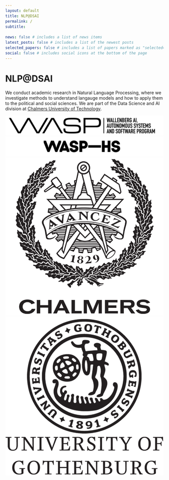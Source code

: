 ```yaml
---
layout: default
title: NLP@DSAI
permalink: /
subtitle:

news: false # includes a list of news items
latest_posts: false # includes a list of the newest posts
selected_papers: false # includes a list of papers marked as "selected={true}"
social: false # includes social icons at the bottom of the page
---
```


<div class="header-bar">
<h1>NLP@DSAI</h1>
</div>

<div class="banner">
    <p>
        We conduct academic research in Natural Language Processing, where we
        investigate methods to understand langauge models and how to apply them
        to the political and social sciences. We are part of the Data Science
        and AI division at
        <a href="https://www.chalmers.se/en/">Chalmers University of Technology</a>.
    </p>
</div>
<div class="mt-1 container row align-items-center justify-content-center">
    <!-- Wide logos -->
    <div class="col-lg-5 col-md-6">
        <div class="logo-wrapper">
            <a href="https://wasp-sweden.org/">
                <img src="assets/logos/wasp.png" class="logo img-fluid" alt="WASP">
            </a>
        </div>
        <div class="logo-wrapper">
            <a href="https://wasp-hs.org/">
                <img src="assets/logos/wasp-hs.png" class="logo img-fluid" alt="WASP-HS">
            </a>
        </div>
    </div>
    <!-- Square logos -->
    <div class="col-lg-2 col-md-6 logo-wrapper">
        <a href="https://www.chalmers.se/en/">
            <img src="assets/logos/chalmers.png" class="logo img-fluid" alt="Chalmers University of Technology">
        </a>
    </div>
    <div class="col-lg-2 col-md-6 logo-wrapper">
        <a href="https://www.gu.se/en">
            <img src="assets/logos/gu.png" class="logo img-fluid" alt="University of Gothenburg">
        </a>
    </div>
</div>
